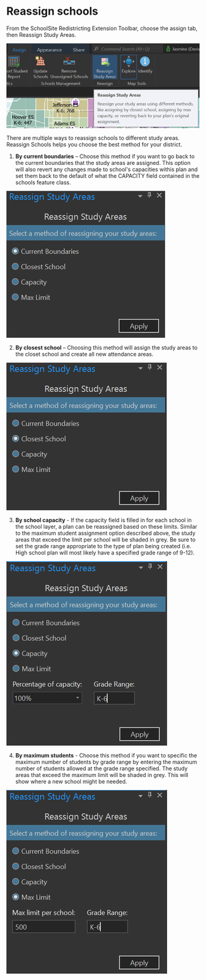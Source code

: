 # Reassign schools
From the SchoolSite Redistricting Extension Toolbar, choose the assign tab, then Reassign Study Areas.

![reassignSchools](modifyImages/reassignSchools.png)
 
There are multiple ways to reassign schools to different study areas. Reassign Schools helps you choose the best method for your district.

1. **By current boundaries** – Choose this method if you want to go back to the current boundaries that the study areas are assigned. This option will also revert any changes made to school's capacities withis plan and set them back to the default of what the CAPACITY field contained in the schools feature class.

![reassignBoundaries](modifyImages/reassignBoundaries.png)
 
2. **By closest school** – Choosing this method will assign the study areas to the closet school and create all new attendance areas.

![reassignClosest](modifyImages/reassignClosest.png)
 
3. **By school capacity** - If the capacity field is filled in for each school in the school layer, a plan can be reassigned based on these limits.  Similar to the maximum student assignment option described above, the study areas that exceed the limit per school will be shaded in grey. Be sure to set the grade range appropriate to the type of plan being created (i.e. High school plan will most likely have a specified grade range of 9-12).

![reassignCapacity](modifyImages/reassignCapacity.png)
 
4. **By maximum students** - Choose this method if you want to specific the maximum number of students by grade range by entering the maximum number of students allowed at the grade range specified. The study areas that exceed the maximum limit will be shaded in grey.  This will show where a new school might be needed.

![reassignMaxStudents](modifyImages/reassignMaxStudents.png)
